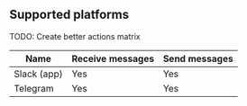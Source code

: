 ## Supported platforms

TODO: Create better actions matrix

| Name            | Receive messages | Send messages |
| --------------- | ---------------- | ------------- |
| Slack (app)     | Yes              | Yes           |
| Telegram        | Yes              | Yes           |
